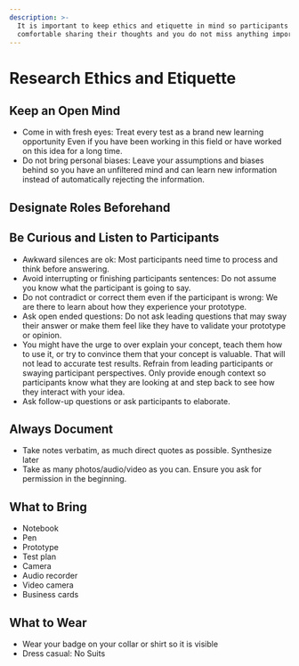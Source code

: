 ```yaml
---
description: >-
  It is important to keep ethics and etiquette in mind so participants feel
  comfortable sharing their thoughts and you do not miss anything important.
---
```


# Research Ethics and Etiquette

## Keep an Open Mind

* Come in with fresh eyes: Treat every test as a brand new learning opportunity Even if you have been working in this field or have worked on this idea for a long time.&#x20;
* Do not bring personal biases: Leave your assumptions and biases behind so you have an unfiltered mind and can learn new information instead of automatically rejecting the information.

## Designate Roles Beforehand&#x20;

## Be Curious and Listen to Participants

* Awkward silences are ok: Most participants need time to process and think before answering.&#x20;
* Avoid interrupting or finishing participants sentences: Do not assume you know what the participant is going to say.
* Do not contradict or correct them even if the participant is wrong: We are there to learn about how they experience your prototype.&#x20;
* Ask open ended questions: Do not ask leading questions that may sway their answer or make them feel like they have to validate your prototype or opinion.&#x20;
* You might have the urge to over explain your concept, teach them how to use it, or try to convince them that your concept is valuable. That will not lead to accurate test results. Refrain from leading participants or swaying participant perspectives. Only provide enough context so participants know what they are looking at and step back to see how they interact with your idea.&#x20;
* Ask follow-up questions or ask participants to elaborate.

## Always Document

* Take notes verbatim, as much direct quotes as possible. Synthesize later
* Take as many photos/audio/video as you can.  Ensure you ask for permission in the beginning.

## What to Bring&#x20;

* Notebook
* Pen&#x20;
* Prototype&#x20;
* Test plan&#x20;
* Camera
* Audio recorder
* Video camera
* Business cards

## What to Wear&#x20;

* Wear your badge on your collar or shirt so it is visible&#x20;
* Dress casual: No Suits
